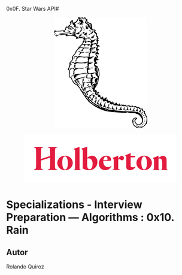 0x0F. Star Wars API# 
<p align="center">
  <img src="https://github.com/rolandoquiroz/images/blob/master/seahorse-draw.png" />
</p>

<p align="center">
  <img src="https://github.com/rolandoquiroz/images/blob/master/holberton-logo.png" />
</p>

# Specializations - Interview Preparation ― Algorithms : 0x10. Rain


## Autor
Rolando Quiroz
